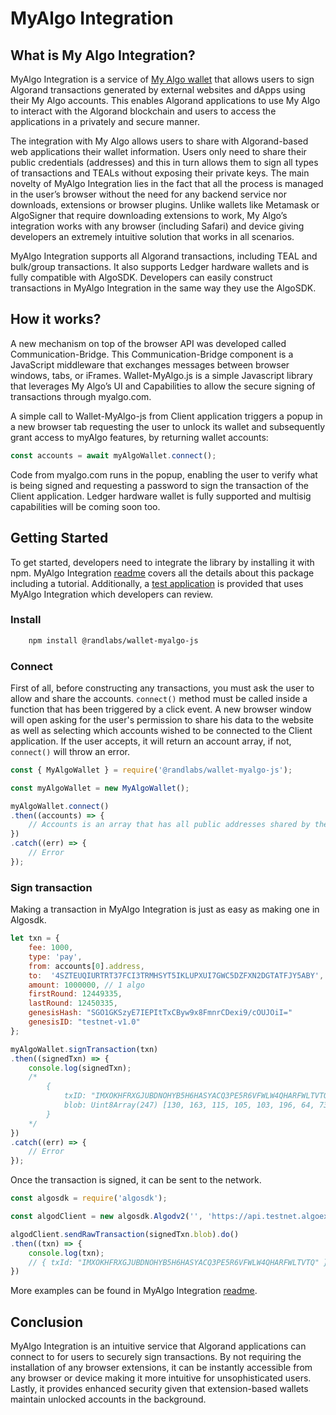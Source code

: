 # MyAlgo Integration

## What is My Algo Integration?

MyAlgo Integration is a service of [My Algo wallet](https://wallet.myalgo.com/) that allows users to sign Algorand transactions generated by external websites and dApps using their My Algo accounts. This enables Algorand applications to use My Algo to interact with the Algorand blockchain and users to access the applications in a privately and secure manner.

The integration with My Algo allows users to share with Algorand-based web applications their wallet information. Users only need to share their public credentials (addresses) and this in turn allows them to sign all types of transactions and TEALs without exposing their private keys. The main novelty of MyAlgo Integration lies in the fact that all the process is managed in the user’s browser without the need for any backend service nor downloads, extensions or browser plugins. Unlike wallets like Metamask or AlgoSigner that require downloading extensions to work, My Algo’s integration works with any browser (including Safari) and device giving developers an extremely intuitive solution that works in all scenarios.

MyAlgo Integration supports all Algorand transactions, including TEAL and bulk/group transactions. It also supports Ledger hardware wallets and is fully compatible with AlgoSDK. Developers can easily construct transactions in MyAlgo Integration in the same way they use the AlgoSDK.

## How it works?

A new mechanism on top of the browser API was developed called Communication-Bridge. This Communication-Bridge component is a JavaScript middleware that exchanges messages between browser windows, tabs, or iFrames. Wallet-MyAlgo.js is a simple Javascript library that leverages My Algo’s UI and Capabilities to allow the secure signing of transactions through myalgo.com.

A simple call to Wallet-MyAlgo-js from Client application triggers a popup in a new browser tab requesting the user to unlock its wallet and subsequently grant access to myAlgo features, by returning wallet accounts:

```js
const accounts = await myAlgoWallet.connect();
```

Code from myalgo.com runs in the popup, enabling the user to verify what is being signed and requesting a password to sign the transaction of the Client application. Ledger hardware wallet is fully supported and multisig capabilities will be coming soon too.

## Getting Started

To get started, developers need to integrate the library by installing it with npm. MyAlgo Integration [readme](https://github.com/randlabs/wallet-myalgo-js) covers all the details about this package including a tutorial. Additionally, a [test application](https://github.com/randlabs/wallet-myalgo-js-example) is provided that uses MyAlgo Integration which developers can review.

### Install

```sh
    npm install @randlabs/wallet-myalgo-js
```

### Connect

First of all, before constructing any transactions, you must ask the user to allow and share the accounts.
`connect()` method must be called inside a function that has been triggered by a click event. A new browser window will open asking for the user's permission to share his data to the website as well as selecting which accounts wished to be connected to the Client application. If the user accepts, it will return an account array, if not, `connect()` will throw an error.

```js
const { MyAlgoWallet } = require('@randlabs/wallet-myalgo-js');

const myAlgoWallet = new MyAlgoWallet();

myAlgoWallet.connect()
.then((accounts) => {
    // Accounts is an array that has all public addresses shared by the user
})
.catch((err) => {
    // Error
});
```

### Sign transaction

Making a transaction in MyAlgo Integration is just as easy as making one in Algosdk.

```js
let txn = {
    fee: 1000,
    type: 'pay',
    from: accounts[0].address,
    to:  '4SZTEUQIURTRT37FCI3TRMHSYT5IKLUPXUI7GWC5DZFXN2DGTATFJY5ABY',
    amount: 1000000, // 1 algo
    firstRound: 12449335,
    lastRound: 12450335,
    genesisHash: "SGO1GKSzyE7IEPItTxCByw9x8FmnrCDexi9/cOUJOiI="
    genesisID: "testnet-v1.0"
};

myAlgoWallet.signTransaction(txn)
.then((signedTxn) => {
    console.log(signedTxn);
    /*
        {
            txID: "IMXOKHFRXGJUBDNOHYB5H6HASYACQ3PE5R6VFWLW4QHARFWLTVTQ",
            blob: Uint8Array(247) [130, 163, 115, 105, 103, 196, 64, 73, 156, 137, 76, 48, 112, 237, ... ]
        }
    */
})
.catch((err) => {
    // Error
});
```

Once the transaction is signed, it can be sent to the network.

```js
const algosdk = require('algosdk');

const algodClient = new algosdk.Algodv2('', 'https://api.testnet.algoexplorer.io', '');

algodClient.sendRawTransaction(signedTxn.blob).do()
.then((txn) => {
    console.log(txn);
    // { txId: "IMXOKHFRXGJUBDNOHYB5H6HASYACQ3PE5R6VFWLW4QHARFWLTVTQ" }
})
```

More examples can be found in MyAlgo Integration [readme](https://github.com/randlabs/wallet-myalgo-js).

## Conclusion

MyAlgo Integration is an intuitive service that Algorand applications can connect to for users to securely sign transactions. By not requiring the installation of any browser extensions, it can be instantly accessible from any browser or device making it more intuitive for unsophisticated users. Lastly, it provides enhanced security given that extension-based wallets maintain unlocked accounts in the background.
